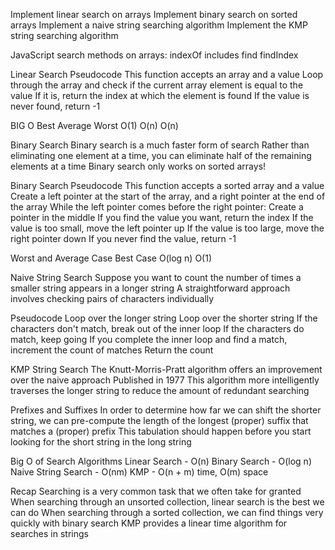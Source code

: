 Implement linear search on arrays
Implement binary search on sorted arrays
Implement a naive string searching algorithm
Implement the KMP string searching algorithm

JavaScript search methods on arrays:
indexOf
includes
find
findIndex

Linear Search Pseudocode
This function accepts an array and a value
Loop through the array and check if the current array element is equal to the value
If it is, return the index at which the element is found
If the value is never found, return -1

BIG O
Best    Average     Worst
O(1)    O(n)        O(n)


Binary Search
Binary search is a much faster form of search
Rather than eliminating one element at a time, you can eliminate half of the remaining elements at a time
Binary search only works on sorted arrays!

Binary Search Pseudocode
This function accepts a sorted array and a value
Create a left pointer at the start of the array, and a right pointer at the end of the array
While the left pointer comes before the right pointer:
Create a pointer in the middle
If you find the value you want, return the index
If the value is too small, move the left pointer up
If the value is too large, move the right pointer down
If you never find the value, return -1

Worst and Average Case      Best Case
O(log n)                    O(1)



Naive String Search
Suppose you want to count the number of times a smaller string appears in a longer string
A straightforward approach involves checking pairs of characters individually

Pseudocode
Loop over the longer string
Loop over the shorter string
If the characters don't match, break out of the inner loop
If the characters do match, keep going
If you complete the inner loop and find a match, increment the count of matches
Return the count


KMP String Search
The Knutt-Morris-Pratt algorithm offers an improvement over the naive approach
Published in 1977
This algorithm more intelligently traverses the longer string to reduce the amount of redundant searching

Prefixes and Suffixes
In order to determine how far we can shift the shorter string, we can pre-compute the length of the longest (proper) suffix that matches a (proper) prefix
This tabulation should happen before you start looking for the short string in the long string


Big O of Search Algorithms
Linear Search - O(n)
Binary Search - O(log n)
Naive String Search - O(nm)
KMP - O(n + m) time, O(m) space


Recap
Searching is a very common task that we often take for granted
When searching through an unsorted collection, linear search is the best we can do
When searching through a sorted collection, we can find things very quickly with binary search
KMP provides a linear time algorithm for searches in strings